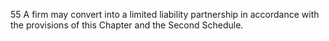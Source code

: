 55
A firm may convert into a limited liability partnership in accordance with the provisions of this Chapter and the Second Schedule.
